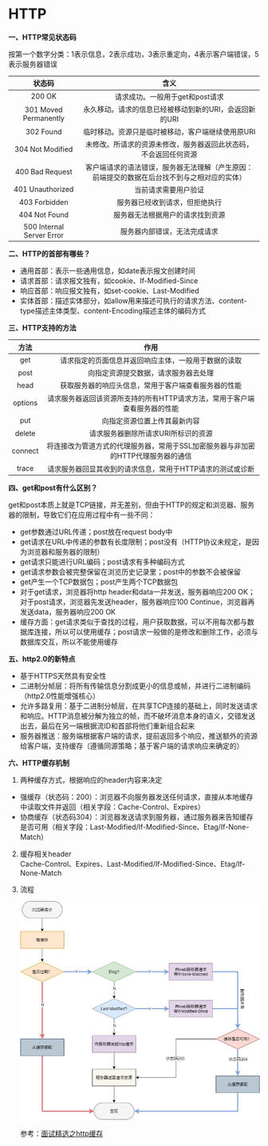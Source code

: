 # HTTP

**一、HTTP常见状态码**

按第一个数字分类：1表示信息，2表示成功，3表示重定向，4表示客户端错误，5表示服务器错误

|          状态码           |                             含义                             |
| :-----------------------: | :----------------------------------------------------------: |
|          200 OK           |               请求成功。一般用于get和post请求                |
|   301 Moved Permanently   |    永久移动。请求的信息已经被移动到新的URI，会返回新的URI    |
|         302 Found         |      临时移动。资源只是临时被移动，客户端继续使用原URI       |
|     304 Not Modified      | 未修改。所请求的资源未修改，服务器返回此状态码，不会返回任何资源 |
|      400 Bad Request      | 客户端请求的语法错误，服务器无法理解（产生原因：前端提交的数据在后台找不到与之相对应的实体） |
|     401 Unauthorized      |                     当前请求需要用户验证                     |
|       403 Forbidden       |                服务器已经收到请求，但拒绝执行                |
|       404 Not Found       |               服务器无法根据用户的请求找到资源               |
| 500 Internal Server Error |                 服务器内部错误，无法完成请求                 |

**二、HTTP的首部有哪些？**

- 通用首部：表示一些通用信息，如date表示报文创建时间
- 请求首部：请求报文独有，如cookie、If-Modified-Since
- 响应首部：响应报文独有，如set-cookie、Last-Modified
- 实体首部：描述实体部分，如allow用来描述可执行的请求方法、content-type描述主体类型、content-Encoding描述主体的编码方式

**三、HTTP支持的方法**

|  方法   |                             作用                             |
| :-----: | :----------------------------------------------------------: |
|   get   |     请求指定的页面信息并返回响应主体，一般用于数据的读取     |
|  post   |             向指定资源提交数据，请求服务器去处理             |
|  head   |     获取服务器的响应头信息，常用于客户端查看服务器的性能     |
| options | 请求服务器返回该资源所支持的所有HTTP请求方法，常用于客户端查看服务器的性能 |
|   put   |                 向指定资源位置上传其最新内容                 |
| delete  |             请求服务器删除所请求URI所标识的资源              |
| connect | 将连接改为管道方式的代理服务器，常用于SSL加密服务器与非加密的HTTP代理服务器的通信 |
|  trace  |  请求服务器回显其收到的请求信息，常用于HTTP请求的测试或诊断  |

**四、get和post有什么区别？**

get和post本质上就是TCP链接，并无差别，但由于HTTP的规定和浏览器、服务器的限制，导致它们在应用过程中有一些不同：

- get参数通过URL传递；post放在request body中
- get请求在URL中传递的参数有长度限制；post没有（HTTP协议未规定，是因为浏览器和服务器的限制）
- get请求只能进行URL编码；post请求有多种编码方式
- get请求参数会被完整保留在浏览历史记录里；post中的参数不会被保留
- get产生一个TCP数据包；post产生两个TCP数据包
- 对于get请求，浏览器将http header和data一并发送，服务器响应200 OK；对于post请求，浏览器先发送header，服务器响应100 Continue，浏览器再发送data，服务器响应200 OK
- 缓存方面：get请求类似于查找的过程，用户获取数据，可以不用每次都与数据库连接，所以可以使用缓存；post请求一般做的是修改和删除工作，必须与数据库交互，所以不能使用缓存

**五、http2.0的新特点**

- 基于HTTPS天然具有安全性
- 二进制分帧层：将所有传输信息分割成更小的信息或帧，并进行二进制编码（http2.0性能增强核心）
- 允许多路复用：基于二进制分帧层，在共享TCP连接的基础上，同时发送请求和响应。HTTP消息被分解为独立的帧，而不破坏消息本身的语义，交错发送出去，最后在另一端根据流ID和首部将他们重新组合起来
- 服务器推送：服务端根据客户端的请求，提前返回多个响应，推送额外的资源给客户端，支持缓存（遵循同源策略；基于客户端的请求响应来确定的）

**六、HTTP缓存机制**

1. 两种缓存方式，根据响应的header内容来决定

- 强缓存（状态码：200）：浏览器不向服务器发送任何请求，直接从本地缓存中读取文件并返回（相关字段：Cache-Control、Expires）
- 协商缓存（状态码304）：浏览器发送请求到服务器，通过服务器来告知缓存是否可用（相关字段：Last-Modified/If-Modified-Since、Etag/If-None-Match）

2. 缓存相关header  
   Cache-Control、Expires、Last-Modified/If-Modified-Since、Etag/If-None-Match

3. 流程

   <img src="\Images\HTTP缓存.jpg" style="zoom:85%;" />

   

   参考：[面试精选之http缓存](https://juejin.im/post/5b3c87386fb9a04f9a5cb037)

   
